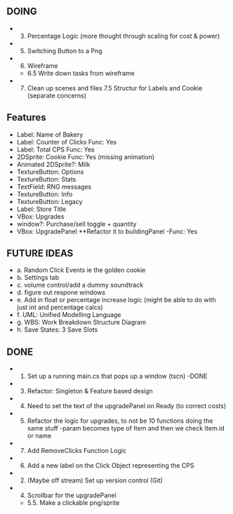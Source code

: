 ## DOING
- 3. Percentage Logic (more thought through scaling for cost & power)
- 5. Switching Button to a Png
- 6. Wireframe
	- 6.5 Write down tasks from wireframe
- 7. Clean up scenes and files
	7.5 Structur for Labels and Cookie (separate concerns)

## Features
- Label: Name of Bakery
- Label: Counter of Clicks
	Func: Yes
- Label: Total CPS
	Func: Yes
- 2DSprite: Cookie
	Func: Yes (missing animation)
- Animated 2DSprite?: Milk
- TextureButton: Options
- TextureButton: Stats
- TextField: RNG messages
- TextureButton: Info
- TextureButton: Legacy
- Label: Store Title
- VBox: Upgrades
- window?: Purchase/sell toggle + quantity
- VBox: UpgradePanel **Refactor it to buildingPanel
	-Func: Yes
	
## FUTURE IDEAS
- a. Random Click Events ie the golden cookie
- b. Settings tab
- c. volume control/add a dummy soundtrack
- d. figure out respone windows
- e. Add in float or percentage increase logic (might be able to do with just int and percentage calcs)
- f. UML: Unified Modelling Language
- g. WBS: Work Breakdown Structure Diagram
- h. Save States: 3 Save Slots

## DONE
- 1. Set up a running main.cs that pops up a window (tscn) -DONE
- 3. Refactor: Singleton & Feature based design
- 4. Need to set the text of the upgradePanel on Ready (to correct costs)
- 5. Refactor the logic for upgrades, to not be 10 functions doing the same stuff
		-param becomes type of Item and then we check Item.id or name
- 7. Add RemoveClicks Function Logic
- 6. Add a new label on the Click Object representing the CPS
- 2. (Maybe off stream) Set up version control (Git)
- 4. Scrollbar for the upgradePanel
	- 5.5. Make a clickable png/sprite
